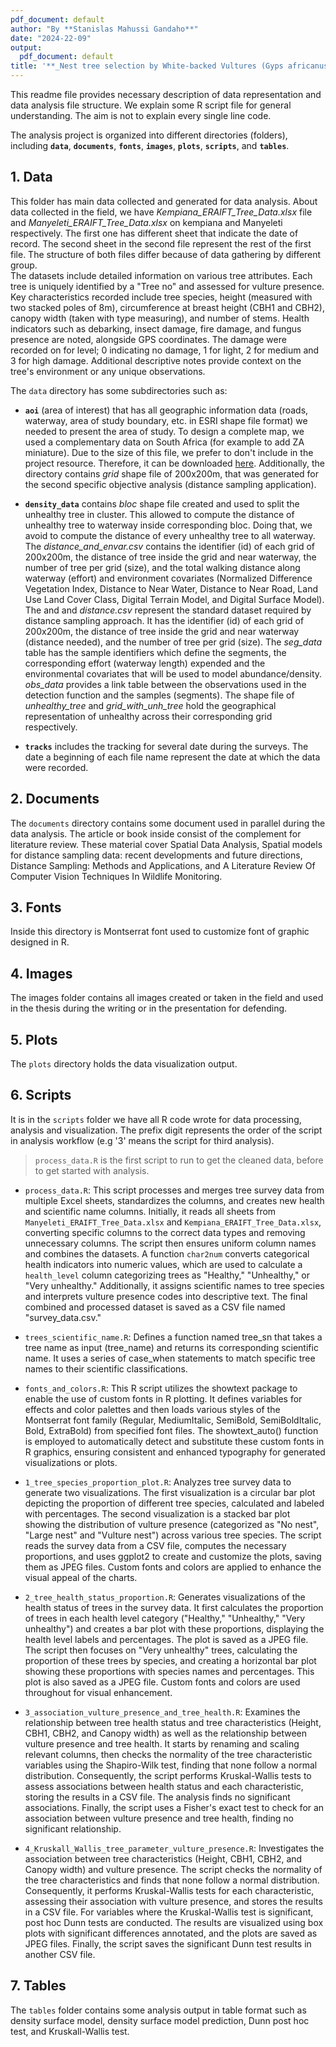```yaml
---
pdf_document: default
author: "By **Stanislas Mahussi Gandaho**"
date: "2024-22-09"
output:
  pdf_document: default
title: '**_Nest tree selection by White-backed Vultures (Gyps africanus) in South Africa_**'
---
```



This readme file provides necessary description of data representation and data analysis file structure. We explain some R script file for general understanding. The aim is not to explain every single line code.

The analysis project is organized into different directories (folders), including **`data`**, **`documents`**, **`fonts`**, **`images`**, **`plots`**, **`scripts`**, and **`tables`**.

## 1. Data
This folder has main data collected and generated for data analysis. About data collected in the field, we have *Kempiana_ERAIFT_Tree_Data.xlsx* file and *Manyeleti_ERAIFT_Tree_Data.xlsx* on kempiana and Manyeleti respectively. The first one has different sheet that indicate the date of record. The second sheet in the second file represent the rest of the first file. The structure of both files differ because of data gathering by different group.  
The datasets include detailed information on various tree attributes. Each tree is uniquely identified by a "Tree no" and assessed for vulture presence. Key characteristics recorded include tree species, height (measured with two stacked poles of 8m), circumference at breast height (CBH1 and CBH2), canopy width (taken with type measuring), and number of stems. Health indicators such as debarking, insect damage, fire damage, and fungus presence are noted, alongside GPS coordinates. The damage were recorded on for level; 0 indicating no damage, 1 for light, 2 for medium and 3 for high damage. Additional descriptive notes provide context on the tree's environment or any unique observations.  

The `data` directory has some subdirectories such as:  

* **`aoi`** (area of interest) that has all geographic information data (roads, waterway, area of study boundary, etc. in ESRI shape file format) we needed to present the area of study. To design a complete map, we used a complementary data on South Africa (for example to add ZA miniature). Due to the size of this file, we prefer to don't include in the project resource. Therefore, it can be downloaded [here](http://download.geofabrik.de/africa/south-africa-latest-free.shp.zip). Additionally, the directory contains *grid* shape file of 200x200m, that was generated for the second specific objective analysis (distance sampling application).  

* **`density_data`** contains *bloc* shape file created and used to split the unhealthy tree in cluster. This allowed to compute the distance of unhealthy tree to waterway inside corresponding bloc. Doing that, we avoid to compute the distance of every unhealthy tree to all waterway. The *distance_and_envar.csv* contains the identifier (id) of each grid of 200x200m, the distance of tree inside the grid and near waterway, the number of tree per grid (size), and the total walking distance along waterway (effort) and environment covariates (Normalized Difference Vegetation Index, Distance to Near Water, Distance to Near Road, Land Use Land Cover Class, Digital Terrain Model, and Digital Surface Model). The and and *distance.csv* represent the standard dataset required by distance sampling approach. It has the identifier (id) of each grid of 200x200m, the distance of tree inside the grid and near waterway (distance needed), and the number of tree per grid (size). The *seg_data* table has the sample identifiers which define the segments, the corresponding effort (waterway length) expended and the environmental covariates that will be used to model abundance/density. *obs_data* provides a link table between the observations used in the detection function and the samples (segments). The shape file of *unhealthy_tree* and *grid_with_unh_tree* hold the geographical representation of unhealthy across their corresponding grid respectively.  

* **`tracks`** includes the tracking for several date during the surveys. The date a beginning of each file name represent the date at which the data were recorded.  

## 2. Documents
The `documents` directory contains some document used in parallel during the data analysis. The article or book inside consist of the complement for literature review. These material cover Spatial Data Analysis, Spatial models for distance sampling data: recent developments and future directions, Distance Sampling:
Methods and Applications, and A Literature Review Of Computer Vision Techniques In Wildlife Monitoring.

## 3. Fonts
Inside this directory is Montserrat font used to customize font of graphic designed in R.  

## 4. Images
The images folder contains all images created or taken in the field and used in the thesis during the writing or in the presentation for defending.  

## 5. Plots
The `plots` directory holds the data visualization output.  

## 6. Scripts
It is in the `scripts` folder we have all R code wrote for data processing, analysis and visualization. The prefix digit represents the order of the script in analysis workflow (e.g '3' means the script for third analysis).


>`process_data.R` is the first script to run to get the cleaned data, before to get started with analysis.

* `process_data.R`: This script processes and merges tree survey data from multiple Excel sheets, standardizes the columns, and creates new health and scientific name columns. Initially, it reads all sheets from `Manyeleti_ERAIFT_Tree_Data.xlsx` and `Kempiana_ERAIFT_Tree_Data.xlsx`, converting specific columns to the correct data types and removing unnecessary columns. The script then ensures uniform column names and combines the datasets. A function `char2num` converts categorical health indicators into numeric values, which are used to calculate a `health_level` column categorizing trees as "Healthy," "Unhealthy," or "Very unhealthy." Additionally, it assigns scientific names to tree species and interprets vulture presence codes into descriptive text. The final combined and processed dataset is saved as a CSV file named "survey_data.csv."  

* `trees_scientific_name.R`: Defines a function named tree_sn that takes a tree name as input (tree_name) and returns its corresponding scientific name. It uses a series of case_when statements to match specific tree names to their scientific classifications.  
* `fonts_and_colors.R`: This R script utilizes the showtext package to enable the use of custom fonts in R plotting. It defines variables for effects and color palettes and then loads various styles of the Montserrat font family (Regular, MediumItalic, SemiBold, SemiBoldItalic, Bold, ExtraBold) from specified font files. The showtext_auto() function is employed to automatically detect and substitute these custom fonts in R graphics, ensuring consistent and enhanced typography for generated visualizations or plots.  


* `1_tree_species_proportion_plot.R`: Analyzes tree survey data to generate two visualizations. The first visualization is a circular bar plot depicting the proportion of different tree species, calculated and labeled with percentages. The second visualization is a stacked bar plot showing the distribution of vulture presence (categorized as "No nest", "Large nest" and "Vulture nest") across various tree species. The script reads the survey data from a CSV file, computes the necessary proportions, and uses ggplot2 to create and customize the plots, saving them as JPEG files. Custom fonts and colors are applied to enhance the visual appeal of the charts.  

* `2_tree_health_status_proportion.R`: Generates visualizations of the health status of trees in the survey data. It first calculates the proportion of trees in each health level category ("Healthy," "Unhealthy," "Very unhealthy") and creates a bar plot with these proportions, displaying the health level labels and percentages. The plot is saved as a JPEG file. The script then focuses on "Very unhealthy" trees, calculating the proportion of these trees by species, and creating a horizontal bar plot showing these proportions with species names and percentages. This plot is also saved as a JPEG file. Custom fonts and colors are used throughout for visual enhancement.  

* `3_association_vulture_presence_and_tree_health.R`: Examines the relationship between tree health status and tree characteristics (Height, CBH1, CBH2, and Canopy width) as well as the relationship between vulture presence and tree health. It starts by renaming and scaling relevant columns, then checks the normality of the tree characteristic variables using the Shapiro-Wilk test, finding that none follow a normal distribution. Consequently, the script performs Kruskal-Wallis tests to assess associations between health status and each characteristic, storing the results in a CSV file. The analysis finds no significant associations. Finally, the script uses a Fisher's exact test to check for an association between vulture presence and tree health, finding no significant relationship.  

* `4_Kruskall_Wallis_tree_parameter_vulture_presence.R`: Investigates the association between tree characteristics (Height, CBH1, CBH2, and Canopy width) and vulture presence. The script checks the normality of the tree characteristics and finds that none follow a normal distribution. Consequently, it performs Kruskal-Wallis tests for each characteristic, assessing their association with vulture presence, and stores the results in a CSV file. For variables where the Kruskal-Wallis test is significant, post hoc Dunn tests are conducted. The results are visualized using box plots with significant differences annotated, and the plots are saved as JPEG files. Finally, the script saves the significant Dunn test results in another CSV file.  


## 7. Tables
The `tables` folder contains some analysis output in table format such as density surface model, density surface model prediction, Dunn post hoc test, and Kruskall-Wallis test.  
